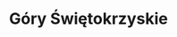 ---
description: Zdjęcia z gór Świętokrzyskich
featured_image: swietokrzyskie.jpg
keywords: [Photos, Mountains]
title: Góry Świętokrzyskie
weight: 1
menus: "main"
---